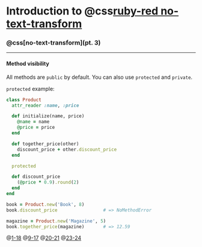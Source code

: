 # Introduction to @css[ruby-red no-text-transform](Ruby)
### @css[no-text-transform](pt. 3)

---

#### Method visibility

All methods are `public` by default.
You can also use `protected` and `private`.

`protected` example:

```ruby
class Product
  attr_reader :name, :price

  def initialize(name, price)
    @name = name
    @price = price
  end

  def together_price(other)
    discount_price + other.discount_price
  end

  protected

  def discount_price
    (@price * 0.9).round(2)
  end
end

book = Product.new('Book', 8)
book.discount_price                 # => NoMethodError

magazine = Product.new('Magazine', 5)
book.together_price(magazine)       # => 12.59
```
@[1-18]()
@[9-17]()
@[20-21]()
@[23-24]()
